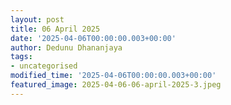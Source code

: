 ```yaml
---
layout: post
title: 06 April 2025
date: '2025-04-06T00:00:00.003+00:00'
author: Dedunu Dhananjaya
tags:
- uncategorised
modified_time: '2025-04-06T00:00:00.003+00:00'
featured_image: 2025-04-06-06-april-2025-3.jpeg
---
```

